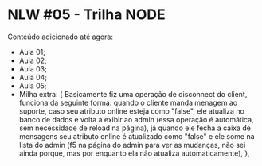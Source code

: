 # NLW #05 - Trilha NODE

Conteúdo adicionado até agora:
- Aula 01;
- Aula 02;
- Aula 03;
- Aula 04;
- Aula 05;
- Milha extra: {
  Basicamente fiz uma operação de disconnect do client, funciona da seguinte forma: quando o cliente manda menagem ao suporte, caso seu atributo online esteja como   "false", ele atualiza no banco de dados e volta a exibir ao admin (essa operação é automática, sem necessidade de reload na página), já quando ele fecha a caixa     de mensagens seu atributo online é atualizado como "false" e ele some na lista do admin (f5 na página do admin para ver as mudanças, não sei ainda porque, mas por   enquanto ela não atualiza automaticamente),
},
